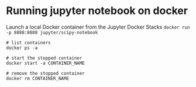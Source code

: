 # Running jupyter notebook on docker

Launch a local Docker container from the Jupyter Docker Stacks
`docker run -p 8888:8888 jupyter/scipy-notebook`

```
# list containers
docker ps -a

# start the stopped container
docker start -a CONTAINER_NAME

# remove the stopped container
docker rm CONTAINER_NAME
```

